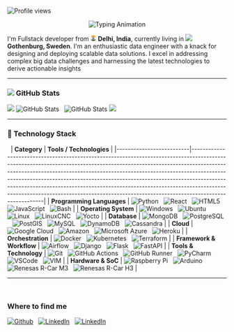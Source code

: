 ![Profile views](https://views.whatilearened.today/views/github/allenkallz/README.md.svg?cache=remove)

<p align="center">
  <img src="https://readme-typing-svg.herokuapp.com?font=Fira+Code&pause=1000&color=1F75FE&center=true&vCenter=true&lines=👋+Hello!+I'm+Harpreet;Welcome+to+my+GitHub+Profile!" alt="Typing Animation" width="600" >
</p>

<p> I'm Fullstack developer from <img src="https://github.com/HatScripts/circle-flags/blob/dd5910007aee57e20f1b4350d9ec7cef1bb6dfc9/flags/in.svg" width="13"  /> <b>Delhi, India</b>, currently living in <img src="https://cdn-icons-png.flaticon.com/512/197/197564.png" width="13" /> <b>Gothenburg, Sweden</b>. I'm an enthusiastic data engineer with a knack for designing and deploying scalable data solutions. I excel in addressing complex big data challenges and harnessing the latest technologies to derive actionable insights</p>

---
### <img src='https://media1.giphy.com/media/du3J3cXyzhj75IOgvA/giphy.gif?cid=ecf05e47x2g034i9pzwtzzsd3xgg2w9nr94t4tflbbgo3008&rid=giphy.gif' width='25' />  GitHub Stats
<p>
  <img src="https://github-profile-summary-cards.vercel.app/api/cards/profile-details?username=allenkallz&theme=dracula" />
  <img src="https://github-readme-stats.vercel.app/api?username=allenkallz&show_icons=true&count_private=true" alt="GitHub Stats" width="360"/> &nbsp;
  <img src="https://github-readme-streak-stats.herokuapp.com/?user=allenkallz" alt="GitHub Stats" width="360" />
  <img src="https://stackoverflow-card.vercel.app/?userID=7825115&theme=dracula">
</p>

---
### 🔧 Technology Stack
&nbsp;
| **Category**             | **Tools / Technologies**                                                                                                                                                                                                                                                                                                                                                                                                                                                                                   |
|--------------------------|-------------------------------------------------------------------------------------------------------------------------------------------------------------------------------------------------------------------------------------------------------------------------------------------------------------------------------------------------------------------------------------------------------------------------------------------------------------------------------------------------------------|
| **Programming Languages** | ![Python](https://img.shields.io/badge/-Python-3670A0?style=flat-square&logo=python&logoColor=white&labelColor=555)&nbsp;&nbsp;&nbsp;![React](https://img.shields.io/badge/-React-black?style=flat-square&logo=react&logoColor=61dbfb&labelColor=555)&nbsp;&nbsp;&nbsp;![HTML5](https://img.shields.io/badge/-HTML5-E34F26?style=flat-square&logo=html5&logoColor=white&labelColor=555)&nbsp;&nbsp;&nbsp;![JavaScript](https://shields.io/badge/-JavaScript-000000?style=flat-square&logo=JavaScript&logoColor=yellow&labelColor=F0F3E9)&nbsp;&nbsp;&nbsp;![Bash](https://shields.io/badge/-Bash_Script-230dbed?style=flat-square&logo=gnu-bash&logoColor=white&labelColor=black) |
| **Operating System**      | ![Windows](https://img.shields.io/badge/-Windows-0078D6?style=flat-square&logo=windows&logoColor=white&labelColor=555)&nbsp;&nbsp;&nbsp;![Ubuntu](https://img.shields.io/badge/-Ubuntu-E95420?style=flat-square&logo=Ubuntu&logoColor=61dbfb&labelColor=555)&nbsp;&nbsp;&nbsp;![Linux](https://img.shields.io/badge/OS-Linux-informational?style=flat&logo=linux&logoColor=white&color=2bbc8a)&nbsp;&nbsp;&nbsp;![LinuxCNC](https://img.shields.io/badge/-LinuxCNC-FCC624?style=flat-square&logo=Linux&logoColor=white&labelColor=555)&nbsp;&nbsp;&nbsp;![Yocto](https://shields.io/badge/-Yocto-000000?style=flat-square&logo=Linux&logoColor=yellow&labelColor=F0F3E9) |
| **Database**              | ![MongoDB](https://img.shields.io/badge/-MongoDB-13aa52?style=flat-square&logo=mongodb&labelColor=555)&nbsp;&nbsp;&nbsp;![PostgreSQL](https://img.shields.io/badge/PostgreSQL-316192.svg?style=flat-square&logo=PostgreSQL&logoColor=black&labelColor=FFFFFF)&nbsp;&nbsp;&nbsp;![PostGIS](https://img.shields.io/badge/PostGIS-3670A0.svg?style=flat-square&logo=PostgreSQL&logoColor=white&labelColor=555)&nbsp;&nbsp;&nbsp;![MySQL](https://img.shields.io/badge/-MySQL-00758F?style=flat-square&logo=mysql&logoColor=white&labelColor=black)&nbsp;&nbsp;&nbsp;![DynamoDB](https://img.shields.io/badge/Amazon%20DynamoDB-4053D6?style=flat-square&logo=Amazon%20DynamoDB&logoColor=white&labelColor=555)&nbsp;&nbsp;&nbsp;![Cassandra](https://img.shields.io/badge/Cassandra-1287B1?style=flat-square&logo=apache%20cassandra&logoColor=white&labelColor=555) |
| **Cloud**                 | ![Google Cloud](https://img.shields.io/badge/-Google_Cloud-1a73e8?style=flat-square&logo=google-cloud&logoColor=white&labelColor=555)&nbsp;&nbsp;&nbsp;![Amazon](https://img.shields.io/badge/-Amazon-232F3E?style=flat-square&logo=amazon-aws&logoColor=yellow&labelColor=555)&nbsp;&nbsp;&nbsp;![Microsoft Azure](https://img.shields.io/badge/microsoft%20azure-0089D6?style=flat-square&logo=microsoft-azure&labelColor=555)&nbsp;&nbsp;&nbsp;![Heroku](https://img.shields.io/badge/-Heroku-430098?style=flat-square&logo=heroku&logoColor=white&labelColor=555) |
| **Orchestration**         | ![Docker](https://img.shields.io/badge/-Docker-230dbed?style=flat-square&logo=docker&logoColor=white&labelColor=555)&nbsp;&nbsp;&nbsp;![Kubernetes](https://img.shields.io/badge/Kubernetes-326CE5.svg?style=flat-square&logo=Kubernetes&logoColor=white&labelColor=555)&nbsp;&nbsp;&nbsp;![Terraform](https://img.shields.io/badge/Terraform-326CE5.svg?style=flat-square&logo=Terraform&logoColor=white&labelColor=555) |
| **Framework & Workflow**   | ![Airflow](https://img.shields.io/badge/-Airflow-326CE5?style=flat-square&logo=apache-airflow&logoColor=red&labelColor=F0F3E9)&nbsp;&nbsp;&nbsp;![Django](https://img.shields.io/badge/-Django-13aa52?style=flat-square&logo=django&logoColor=F0F3E9&labelColor=black)&nbsp;&nbsp;&nbsp;![Flask](https://img.shields.io/badge/-Flask-blue?style=flat-square&logo=flask&logoColor=F0F3E9&labelColor=black)&nbsp;&nbsp;&nbsp;![FastAPI](https://img.shields.io/badge/-FastAPI-black?style=flat-square&logo=fastapi&logoColor=black&labelColor=F0F3E9) |
| **Tools & Technology**     | ![Git](https://img.shields.io/badge/-Git-F05032?style=flat-square&logo=git&logoColor=white&labelColor=black)&nbsp;&nbsp;&nbsp;![GitHub Actions](https://img.shields.io/badge/-Github_Actions-black?style=flat-square&logo=github-actions&logoColor=blue&labelColor=F0F3E9)&nbsp;&nbsp;&nbsp;![GitHub Runner](https://img.shields.io/badge/-Github_Runner-blue?style=flat-square&logo=github-actions&logoColor=blue&labelColor=F0F3E9)&nbsp;&nbsp;&nbsp;![PyCharm](https://img.shields.io/badge/-PyCharm-D0F18E?style=flat-square&logo=pycharm&logoColor=white&labelColor=black)&nbsp;&nbsp;&nbsp;![VSCode](https://img.shields.io/badge/-VS_Code-black?style=flat-square&logo=visualstudiocode&logoColor=675CEF&labelColor=F0F3E9)&nbsp;&nbsp;&nbsp;![VIM](https://img.shields.io/badge/-Vim-019733?style=flat-square&logo=vim&logoColor=019733&labelColor=F0F3E9) |
| **Hardware & SoC**         | ![Raspberry Pi](https://img.shields.io/badge/-Raspberry-F05032?style=flat-square&logo=Raspberry-pi&logoColor=red&labelColor=F0F3E9)&nbsp;&nbsp;&nbsp;![Arduino](https://img.shields.io/badge/-Arduino-1287B1?style=flat-square&logo=Arduino&logoColor=1287B1&labelColor=F0F3E9)&nbsp;&nbsp;&nbsp;![Renesas R-Car M3](https://img.shields.io/badge/-Renesas_R_Car_M3-1287B1?style=flat-square&logo=)&nbsp;&nbsp;&nbsp;![Renesas R-Car H3](https://img.shields.io/badge/-Renesas_R_Car_H3-1287B1?style=flat-square&logo=) |

---
&nbsp;
### Where to find me
  <p>
    <a href="https://github.com/allenkallz" target="_blank"><img alt="Github" src="https://img.shields.io/badge/GitHub-%2312100E.svg?&style=for-the-badge&logo=Github&logoColor=white&labelColor=555" /></a> &nbsp;
    <a href="https://www.linkedin.com/in/allenkallz/" target="_blank"><img alt="LinkedIn" src="https://img.shields.io/badge/linkedin-%230077B5.svg?&style=for-the-badge&logo=linkedin&logoColor=white&labelColor=555" /></a> &nbsp;
    <a href="https://stackoverflow.com/users/7825115/kallz" target="_blank"><img alt="LinkedIn" src="https://img.shields.io/badge/stackoverflow-black.svg?&style=for-the-badge&logo=stackoverflow&logoColor=f48024&labelColor=F0F3E9" /></a> &nbsp;
  </p>
